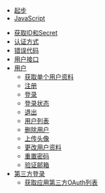 - [起步](/README.md)
 - [JavaScript](/quick_start/javascript.md)
 [^_^]:<[Python](/quick_start/python.md)>
 [^_^]:<[PHP](/quick_start/php.md)>
- [获取ID和Secret](/quick_start/howto.md)
- [认证方式](/quick_start/jwt.md) 
- [错误代码](/quick_start/error_code.md) 
- [用户接口](/user_service/user_service.md)
 - [用户](/user_service/user_service.md)
   - [获取单个用户资料](/user_service/get_user_info.md)
   - [注册](/user_service/add_user.md)
   - [登录](/user_service/login.md)
   - [登录状态](/user_service/check_login_status.md)
   - [退出](/user_service/logout.md)
   - [用户列表](/user_service/get_user.md)   
   - [删除用户](/user_service/remove_user.md)
   - [上传头像](/user_service/upload_avatar.md)
   - [更改用户资料](/user_service/update_user.md)
   - [重置密码](/user_service/reset_password.md)
   - [验证邮箱](/user_service/verify_email.md)
- [第三方登录](/oauth/oauth.md)
   - [获取应用第三方OAuth列表](/oauth/read_oauth_list.md)

[^_^]:<
      - [Email Service](guide.md)
       - [Send Emails]()
       - [Providers]()
         - [ - Get Email Providers]()
         - [ - Save Email Providers]()
       - [Templates]()
         - [ - Get Email Templates]()
         - [ - Save Email Templates]()
         - [ - Enable/Disable Email Templates]()
      - [oAuth Service](guide.md)
        - [Get oAuth Service]()
        - [Save oAuth Service]()
        - [Enable/Disable oAuth Service]()>
